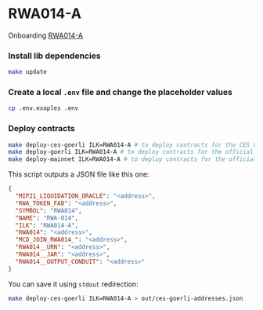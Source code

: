 # RWA014-A

Onboarding [RWA014-A](TODO)

### Install lib dependencies

```bash
make update
```

### Create a local `.env` file and change the placeholder values

```bash
cp .env.exaples .env
```

### Deploy contracts

```bash
make deploy-ces-goerli ILK=RWA014-A # to deploy contracts for the CES Fork of Goerli MCD
make deploy-goerli ILK=RWA014-A # to deploy contracts for the official Goerli MCD
make deploy-mainnet ILK=RWA014-A # to deploy contracts for the official Mainnet MCD
```

This script outputs a JSON file like this one:

```json
{
  "MIP21_LIQUIDATION_ORACLE": "<address>",
  "RWA_TOKEN_FAB": "<address>",
  "SYMBOL": "RWA014",
  "NAME": "RWA-014",
  "ILK": "RWA014-A",
  "RWA014": "<address>",
  "MCD_JOIN_RWA014_": "<address>",
  "RWA014__URN": "<address>",
  "RWA014__JAR": "<address>",
  "RWA014__OUTPUT_CONDUIT": "<address>"
}
```

You can save it using `stdout` redirection:

```bash
make deploy-ces-goerli ILK=RWA014-A > out/ces-goerli-addresses.json
```
